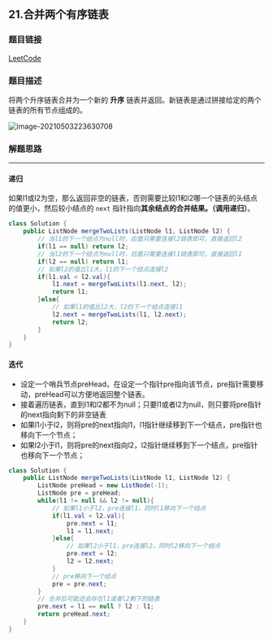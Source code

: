 ## 21.合并两个有序链表

### 题目链接

[LeetCode](https://leetcode-cn.com/problems/merge-two-sorted-lists/description/)

### 题目描述

将两个升序链表合并为一个新的 **升序** 链表并返回。新链表是通过拼接给定的两个链表的所有节点组成的。 

![image-20210503223630708](https://choyblog.oss-cn-shenzhen.aliyuncs.com/img/image-20210503223630708.png)

### 解题思路

---

#### 递归

如果l1或l2为空，那么返回非空的链表，否则需要比较l1和l2哪一个链表的头结点的值更小，然后较小结点的 `next` 指针指向**其余结点的合并结果。（调用递归）**。

```java
class Solution {
    public ListNode mergeTwoLists(ListNode l1, ListNode l2) {
        // 当l1的下一个结点为null时，后面只需要连接l2链表即可，直接返回l2
        if(l1 == null) return l2;
        // 当l2的下一个结点为null时，后面只需要连接l1链表即可，直接返回l1
        if(l2 == null) return l1;
        // 如果l2的值比l1大，l1的下一个结点连接l2
        if(l1.val < l2.val){
            l1.next = mergeTwoLists(l1.next, l2);
            return l1;
        }else{
            // 如果l1的值比l2大，l2的下一个结点连接l1
            l2.next = mergeTwoLists(l1, l2.next);
            return l2;
        }
    }
}
```

#### 迭代

- 设定一个哨兵节点preHead，在设定一个指针pre指向该节点，pre指针需要移动，preHead可以方便地返回整个链表。
- 接着遍历链表，直到l1和l2都不为null；只要l1或者l2为null，则只要将pre指针的next指向剩下的非空链表
- 如果l1小于l2，则将pre的next指向l1，l1指针继续移到下一个结点，pre指针也移向下一个节点；
- 如果l2小于l1，则将pre的next指向l2，l2指针继续移到下一个结点，pre指针也移向下一个节点；

```java
class Solution {
    public ListNode mergeTwoLists(ListNode l1, ListNode l2) {
        ListNode preHead = new ListNode(-1);
        ListNode pre = preHead;
        while(l1 != null && l2 != null){
            // 如果l1小于l2，pre连接l1，同时l1移向下一个结点
            if(l1.val < l2.val){
                pre.next = l1;
                l1 = l1.next;
            }else{
                // 如果l2小于l1，pre连接l2，同时l2移向下一个结点
                pre.next = l2;
                l2 = l2.next;
            }
            // pre移向下一个结点
            pre = pre.next;
        }
        // 合并后可能还会存在l1或者l2剩下的链表
        pre.next = l1 == null ? l2 : l1;
        return preHead.next;
    }
}
```

